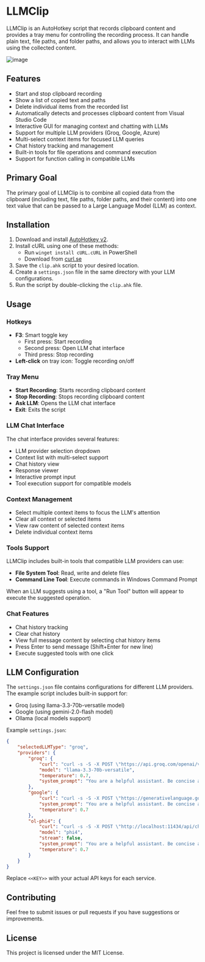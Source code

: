 # LLMClip

LLMClip is an AutoHotkey script that records clipboard content and provides a tray menu for controlling the recording process. It can handle plain text, file paths, and folder paths, and allows you to interact with LLMs using the collected content.

![image](https://github.com/user-attachments/assets/d14c261f-5616-4e09-b0fe-12fe1e6ebfd7)


## Features

- Start and stop clipboard recording
- Show a list of copied text and paths
- Delete individual items from the recorded list
- Automatically detects and processes clipboard content from Visual Studio Code
- Interactive GUI for managing context and chatting with LLMs
- Support for multiple LLM providers (Groq, Google, Azure)
- Multi-select context items for focused LLM queries
- Chat history tracking and management
- Built-in tools for file operations and command execution
- Support for function calling in compatible LLMs

## Primary Goal

The primary goal of LLMClip is to combine all copied data from the clipboard (including text, file paths, folder paths, and their content) into one text value that can be passed to a Large Language Model (LLM) as context.

## Installation

1. Download and install [AutoHotkey v2](https://www.autohotkey.com/download/).
2. Install cURL using one of these methods:
   - Run `winget install cURL.cURL` in PowerShell
   - Download from [curl.se](https://curl.se/download.html)
3. Save the `clip.ahk` script to your desired location.
4. Create a `settings.json` file in the same directory with your LLM configurations.
5. Run the script by double-clicking the `clip.ahk` file.

## Usage

### Hotkeys

- **F3**: Smart toggle key
  - First press: Start recording
  - Second press: Open LLM chat interface
  - Third press: Stop recording
- **Left-click** on tray icon: Toggle recording on/off

### Tray Menu

- **Start Recording**: Starts recording clipboard content
- **Stop Recording**: Stops recording clipboard content
- **Ask LLM**: Opens the LLM chat interface
- **Exit**: Exits the script

### LLM Chat Interface

The chat interface provides several features:
- LLM provider selection dropdown
- Context list with multi-select support
- Chat history view
- Response viewer
- Interactive prompt input
- Tool execution support for compatible models

### Context Management

- Select multiple context items to focus the LLM's attention
- Clear all context or selected items
- View raw content of selected context items
- Delete individual context items

### Tools Support

LLMClip includes built-in tools that compatible LLM providers can use:

- **File System Tool**: Read, write and delete files
- **Command Line Tool**: Execute commands in Windows Command Prompt

When an LLM suggests using a tool, a "Run Tool" button will appear to execute the suggested operation.

### Chat Features

- Chat history tracking
- Clear chat history
- View full message content by selecting chat history items
- Press Enter to send message (Shift+Enter for new line)
- Execute suggested tools with one click

## LLM Configuration

The `settings.json` file contains configurations for different LLM providers. The example script includes built-in support for:

- Groq (using llama-3.3-70b-versatile model)
- Google (using gemini-2.0-flash model)
- Ollama (local models support)

Example `settings.json`:
```json
{
    "selectedLLMType": "groq",
    "providers": {
        "groq": {
            "curl": "curl -s -S -X POST \"https://api.groq.com/openai/v1/chat/completions\" -H \"Content-Type: application/json\" -H \"Authorization: Bearer <<KEY>>\" -d \"@{1}\" -o \"{2}\"",
            "model": "llama-3.3-70b-versatile",
            "temperature": 0.7,
            "system_prompt": "You are a helpful assistant. Be concise and direct in your responses."
        },
        "google": {
            "curl": "curl -s -S -X POST \"https://generativelanguage.googleapis.com/v1beta/models/gemini-2.0-flash:generateContent?key=<<KEY>>\" -H \"Content-Type: application/json\" -d \"@{1}\" -o \"{2}\"",
            "system_prompt": "You are a helpful assistant. Be concise and direct in your responses.",
            "temperature": 0.7
        },
        "ol-phi4": {
            "curl": "curl -s -S -X POST \"http://localhost:11434/api/chat\" -H \"Content-Type: application/json\" -d \"@{1}\" -o \"{2}\"",
            "model": "phi4",
            "stream": false,
            "system_prompt": "You are a helpful assistant. Be concise and direct in your responses.",
            "temperature": 0.7
        }
    }
}
```

Replace `<<KEY>>` with your actual API keys for each service.

## Contributing

Feel free to submit issues or pull requests if you have suggestions or improvements.

## License

This project is licensed under the MIT License.
